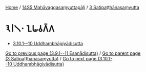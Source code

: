 
[Home](/) / [14S5 Mahāvaggasaṃyuttapāḷi](...md) / [3 Satipaṭṭhānasaṃyutta](../14S5/3.md)

# 𑁩𑁇𑁧𑁦 𑀑𑀖𑀯𑀕𑁆𑀕

* [3.10.1--10 Uddhambhāgiyādisutta](3.10/3.10.1--10.md)

[Go to previous page (3.9.1--11 Esanādisutta)](3.9/3.9.1--11.md) / [Go to parent page (3 Satipaṭṭhānasaṃyutta)](../14S5/3.md) / [Go to next page (3.10.1--10 Uddhambhāgiyādisutta)](3.10/3.10.1--10.md)


